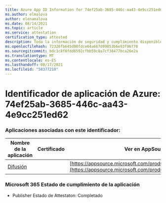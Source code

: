```yaml
---
title: Azure App ID Information for 74ef25ab-3685-446c-aa43-4e9cc251ed62
ms.author: elmalova
author: elenamalova
ms.date: 08/14/2021
ms.topic: article
ms.service: attestation
certification_type: attested
description: Toda la información de seguridad y cumplimiento disponible para 74ef25ab-3685-446c-aa43-4e9cc251ed62.
ms.openlocfilehash: 72326fb645d00fdce64a667d99853b6e93f96770
ms.sourcegitcommit: bdc1c8f8fdd6592cfbb59c8a7cf38477bca26e2a
ms.translationtype: MT
ms.contentlocale: es-ES
ms.lasthandoff: 08/17/2021
ms.locfileid: "58377210"
---
```

# <a name="azure-app-id-74ef25ab-3685-446c-aa43-4e9cc251ed62"></a>Identificador de aplicación de Azure: 74ef25ab-3685-446c-aa43-4e9cc251ed62


### <a name="apps-associated-with-this-id"></a>Aplicaciones asociadas con este identificador:
| **Nombre de la aplicación** | **Certificado** | **Ver en AppSource** |
|--------------|---------------|-----------------------|
| [Difusión](https://docs.microsoft.com/microsoft-365-app-certification/forward/WA200002697) |  | [https://appsource.microsoft.com/product/office/WA200002697](https://appsource.microsoft.com/product/office/WA200002697) |

### <a name="microsoft-365-app-compliance-status"></a>Microsoft 365 Estado de cumplimiento de la aplicación
- Publisher Estado de Attestaton: Completado
